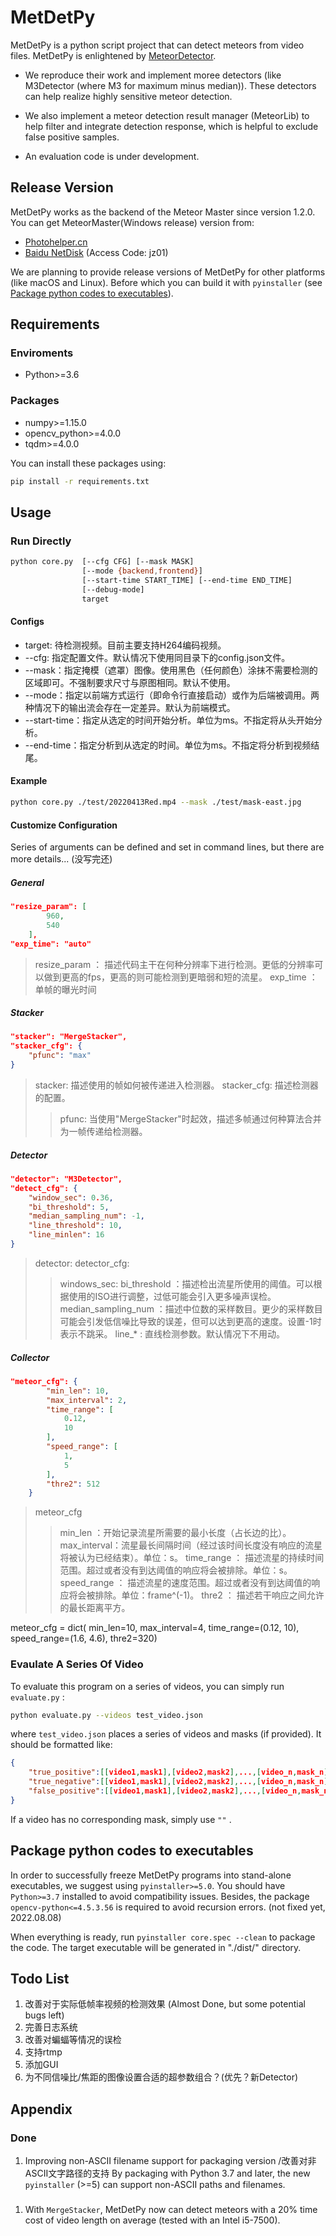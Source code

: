 # MetDetPy

MetDetPy is a python script project that can detect meteors from video files. MetDetPy is enlightened by [MeteorDetector](https://github.com/uzanka/MeteorDetector). 

* We reproduce their work and implement moree detectors (like M3Detector (where M3 for maximum minus median)). These detectors can help realize highly sensitive meteor detection. 

* We also implement a meteor detection result manager (MeteorLib) to help filter and integrate detection response, which is helpful to exclude false positive samples.

* An evaluation code is under development.

## Release Version

MetDetPy works as the backend of the Meteor Master since version 1.2.0. You can get MeteorMaster(Windows release) version from:

* [Photohelper.cn](https://www.photohelper.cn/MeteorMaster)
* [Baidu NetDisk](https://pan.baidu.com/s/1B-O8h4DT89y_u1_YKXKGhA) (Access Code: jz01)

We are planning to provide release versions of MetDetPy for other platforms (like macOS and Linux). Before which you can build it with `pyinstaller` (see [Package python codes to executables](#package-python-codes-to-executables)).

## Requirements

### Enviroments

* Python>=3.6

### Packages

* numpy>=1.15.0
* opencv_python>=4.0.0
* tqdm>=4.0.0

You can install these packages using:

```sh
pip install -r requirements.txt
```

## Usage

### Run Directly

```sh
python core.py  [--cfg CFG] [--mask MASK] 
                [--mode {backend,frontend}] 
                [--start-time START_TIME] [--end-time END_TIME]
                [--debug-mode] 
                target
```

#### Configs

* target: 待检测视频。目前主要支持H264编码视频。
* --cfg: 指定配置文件。默认情况下使用同目录下的config.json文件。
* --mask：指定掩模（遮罩）图像。使用黑色（任何颜色）涂抹不需要检测的区域即可。不强制要求尺寸与原图相同。默认不使用。
* --mode：指定以前端方式运行（即命令行直接启动）或作为后端被调用。两种情况下的输出流会存在一定差异。默认为前端模式。
* --start-time：指定从选定的时间开始分析。单位为ms。不指定将从头开始分析。
* --end-time：指定分析到从选定的时间。单位为ms。不指定将分析到视频结尾。

#### Example

```sh
python core.py ./test/20220413Red.mp4 --mask ./test/mask-east.jpg
```

#### Customize Configuration

Series of arguments can be defined and set in command lines, but there are more details...
(没写完还)

##### General

```json
"resize_param": [
        960,
        540
    ],
"exp_time": "auto"
```

> resize_param ： 描述代码主干在何种分辨率下进行检测。更低的分辨率可以做到更高的fps，更高的则可能检测到更暗弱和短的流星。
> exp_time ： 单帧的曝光时间

##### Stacker

```json
"stacker": "MergeStacker",
"stacker_cfg": {
    "pfunc": "max"
}
```

> stacker: 描述使用的帧如何被传递进入检测器。
> stacker_cfg: 描述检测器的配置。
>> pfunc: 当使用"MergeStacker"时起效，描述多帧通过何种算法合并为一帧传递给检测器。

##### Detector

```json
"detector": "M3Detector",
"detect_cfg": {
    "window_sec": 0.36,
    "bi_threshold": 5,
    "median_sampling_num": -1,
    "line_threshold": 10,
    "line_minlen": 16
}
```

> detector:
> detector_cfg:
>> windows_sec: 
>> bi_threshold ：描述检出流星所使用的阈值。可以根据使用的ISO进行调整，过低可能会引入更多噪声误检。
>> median_sampling_num ：描述中位数的采样数目。更少的采样数目可能会引发低信噪比导致的误差，但可以达到更高的速度。设置-1时表示不跳采。
>> line_* : 直线检测参数。默认情况下不用动。

##### Collector

```json
"meteor_cfg": {
        "min_len": 10,
        "max_interval": 2,
        "time_range": [
            0.12,
            10
        ],
        "speed_range": [
            1,
            5
        ],
        "thre2": 512
    }
```
> meteor_cfg
>> min_len ：开始记录流星所需要的最小长度（占长边的比）。
>> max_interval：流星最长间隔时间（经过该时间长度没有响应的流星将被认为已经结束）。单位：s。
>> time_range ： 描述流星的持续时间范围。超过或者没有到达阈值的响应将会被排除。单位：s。
>> speed_range ： 描述流星的速度范围。超过或者没有到达阈值的响应将会被排除。单位：frame^(-1)。
>> thre2 ： 描述若干响应之间允许的最长距离平方。

meteor_cfg = dict(
    min_len=10,
    max_interval=4,
    time_range=(0.12, 10),
    speed_range=(1.6, 4.6),
    thre2=320)

### Evaulate A Series Of Video

To evaluate this program on a series of videos, you can simply run `evaluate.py` :

```sh
python evaluate.py --videos test_video.json
```

where `test_video.json` places a series of videos and masks (if provided). It should be formatted like:

```json
{
    "true_positive":[[video1,mask1],[video2,mask2],...,[video_n,mask_n]],
    "true_negative":[[video1,mask1],[video2,mask2],...,[video_n,mask_n]],
    "false_positive":[[video1,mask1],[video2,mask2],...,[video_n,mask_n]]
}
```

If a video has no corresponding mask, simply use `""` .

## Package python codes to executables

In order to successfully freeze MetDetPy programs into stand-alone executables, we suggest using `pyinstaller>=5.0`. You should have `Python>=3.7` installed to avoid compatibility issues. Besides, the package `opencv-python<=4.5.3.56` is required to avoid recursion errors. (not fixed yet, 2022.08.08)

When everything is ready, run `pyinstaller core.spec --clean` to package the code. The target executable will be generated in "./dist/" directory.

## Todo List

 1. 改善对于实际低帧率视频的检测效果 (Almost Done, but some potential bugs left)
 2. 完善日志系统
 3. 改善对蝙蝠等情况的误检
 4. 支持rtmp
 5. 添加GUI
 6. 为不同信噪比/焦距的图像设置合适的超参数组合？(优先？新Detector)

## Appendix

### Done

 1. Improving non-ASCII filename support for packaging version /改善对非ASCII文字路径的支持
    By packaging with Python 3.7 and later, the new `pyinstaller` (>=5) can support non-ASCII paths and filenames.

###

 1. With `MergeStacker`, MetDetPy now can detect meteors with a 20% time cost of video length on average (tested with an Intel i5-7500).